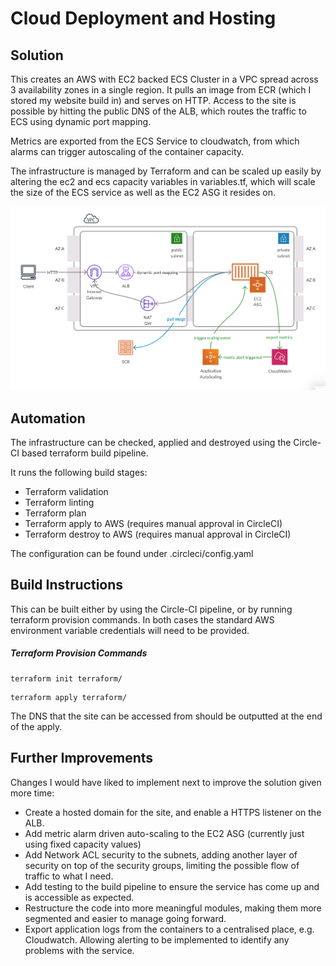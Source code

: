 # Cloud Deployment and Hosting

## Solution

This creates an AWS with EC2 backed ECS Cluster in a VPC spread across 3 availability zones in a single region. It pulls an image from ECR (which I stored my website build in) and serves on HTTP. Access to the site is possible by hitting the public DNS of the ALB, which routes the traffic to ECS using dynamic port mapping.

Metrics are exported from the ECS Service to cloudwatch, from which alarms can trigger autoscaling of the container capacity.

The infrastructure is managed by Terraform and can be scaled up easily by altering the ec2 and ecs capacity variables in variables.tf, which will scale the size of the ECS service as well as the EC2 ASG it resides on.

![alt text](https://raw.githubusercontent.com/jh282/cloud-deployment-and-hosting/develop/cloud_deployment_aws.png "Infrastructure Diagram")

## Automation

The infrastructure can be checked, applied and destroyed using the Circle-CI based terraform build pipeline.

It runs the following build stages:

- Terraform validation
- Terraform linting
- Terraform plan
- Terraform apply to AWS (requires manual approval in CircleCI)
- Terraform destroy to AWS (requires manual approval in CircleCI)

The configuration can be found under .circleci/config.yaml

## Build Instructions

This can be built either by using the Circle-CI pipeline, or by running terraform provision commands. In both cases the standard AWS environment variable credentials will need to be provided.

##### Terraform Provision Commands

```
terraform init terraform/
```

```
terraform apply terraform/
```

The DNS that the site can be accessed from should be outputted at the end of the apply.

## Further Improvements

Changes I would have liked to implement next to improve the solution given more time:

- Create a hosted domain for the site, and enable a HTTPS listener on the ALB.
- Add metric alarm driven auto-scaling to the EC2 ASG (currently just using fixed capacity values)
- Add Network ACL security to the subnets, adding another layer of security on top of the security groups, limiting the possible flow of traffic to what I need.
- Add testing to the build pipeline to ensure the service has come up and is accessible as expected.
- Restructure the code into more meaningful modules, making them more segmented and  easier to manage going forward.
- Export application logs from the containers to a centralised place, e.g. Cloudwatch. Allowing alerting to be implemented to identify any problems with the service.
